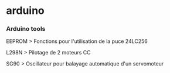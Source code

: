 <H1>arduino</H1>

<h3>Arduino tools</h3>

<p>EEPROM > Fonctions pour l'utilisation de la puce 24LC256

L298N > Pilotage de 2 moteurs CC

SG90 > Oscillateur pour balayage automatique d'un servomoteur</p>
